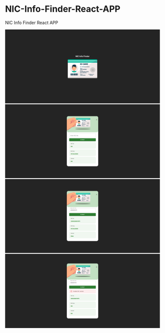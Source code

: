 # NIC-Info-Finder-React-APP
NIC Info Finder React APP

<img src="https://github.com/sachira-madhushan/NIC-Info-Finder-React-APP/blob/main/1.png">
<img src="https://github.com/sachira-madhushan/NIC-Info-Finder-React-APP/blob/main/2.png">
<img src="https://github.com/sachira-madhushan/NIC-Info-Finder-React-APP/blob/main/3.png">
<img src="https://github.com/sachira-madhushan/NIC-Info-Finder-React-APP/blob/main/4.png">
